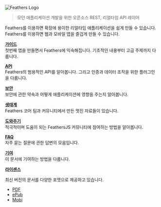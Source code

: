 ![Feathers Logo](https://feathersjs.com/img/feathers-logo-wide.png)

> 모던 애플리케이션 개발을 위한 오픈소스 REST, 리얼타임 API 레이어

Feathers를 이용하면 확장에 용이한 리얼타임 애플리케이션을 쉽게 만들 수 있습니다. Feathers를 이용하면 웹과 모바일 앱을 즐겁게 만들 수 있습니다.

[**가이드**](./guides/readme.md)<br/>
첫번째 앱을 만들면서 Feathers에 익숙해집니다. 기초적인 내용부터 고급 주제까지 다룹니다.

[**API**](./api/readme.md)<br/>
Feathers의 범용적인 API를 알아봅니다. 그리고 인증과 데이터 조작을 위한 플러그인을 다룹니다.

[**보안**](./SECURITY.md)<br/>
보안에 관한 약속과 어떻게 애플리케이션에 영향을 주는지 알아봅니다.

[**생태계**](./ecosystem/readme.md)<br/>
Feathers 코어 팀과 커뮤니티에서 만든 멋진 자료들이 있습니다.

[**도와주기**](./help/readme.md)<br/>
적극적이며 도움이 되는 FeathersJS 커뮤니티에 참여하는 방법을 알아봅니다.

[**FAQ**](./faq/readme.md)<br/>
자주 묻는 질문에 관한 답변의 모음입니다.

[**기여**](./contributing/readme.md)<br/>
이 문서에 기여하는 방법을 다룹니다.

[**라이센스**](./license.md)

최신 버전의 문서를 다양한 포맷으로 제공하고 있습니다.

* [PDF](https://www.gitbook.com/download/pdf/book/feathersjs/feathers-docs)
* [ePub](https://www.gitbook.com/download/epub/book/feathersjs/feathers-docs)
* [Mobi](https://www.gitbook.com/download/mobi/book/feathersjs/feathers-docs)
